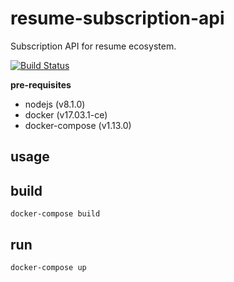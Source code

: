 # resume-subscription-api
Subscription API for resume ecosystem.

[![Build Status](https://travis-ci.org/cookie-cage/resume-subscription-api.svg?branch=master)](https://travis-ci.org/cookie-cage/resume-subscription-api)

**pre-requisites**
- nodejs (v8.1.0)
- docker (v17.03.1-ce)
- docker-compose (v1.13.0)

## usage

## build
```shell
docker-compose build
```

## run
```shell
docker-compose up
```
